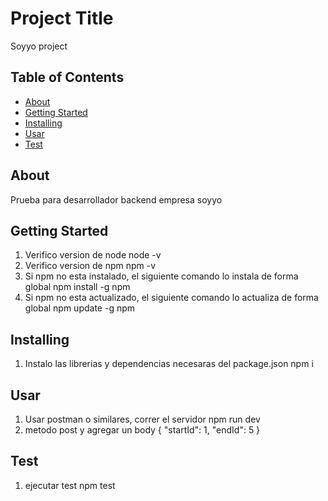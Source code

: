 # Project Title 
Soyyo project

## Table of Contents

- [About](#about)
- [Getting Started](#getting_started)
- [Installing](#installing)
- [Usar](#usar)
- [Test](#test)

## About
Prueba para desarrollador backend empresa soyyo

## Getting Started
1. Verifico version de node
node -v
2. Verifico version de npm
npm -v
3. Si npm no esta instalado, el siguiente comando lo instala de forma global
npm install -g npm
4. Si npm no esta actualizado, el siguiente comando lo actualiza de forma global
npm update -g npm

## Installing
1. Instalo las librerias y dependencias necesaras del package.json
npm i
## Usar
1. Usar postman o similares, correr el servidor
npm run dev
2. metodo post y agregar un body 
{
  "startId": 1,
  "endId": 5
}
## Test
1. ejecutar test
npm test
